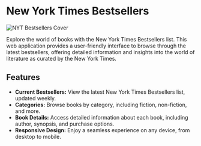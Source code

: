# New York Times Bestsellers

![NYT Bestsellers Cover]("https://i.namu.wiki/i/ZUrEBCVWrZwEIQ6KjWWNvsfSGvVgntvCWGIpdZmrtZaWjG3pBaF16sesKxsU2LtQfJFqtHaoXyGSoB2Kbj2OFQ.webp")

Explore the world of books with the New York Times Bestsellers list. This web application provides a user-friendly interface to browse through the latest bestsellers, offering detailed information and insights into the world of literature as curated by the New York Times.

## Features

- **Current Bestsellers:** View the latest New York Times Bestsellers list, updated weekly.
- **Categories:** Browse books by category, including fiction, non-fiction, and more.
- **Book Details:** Access detailed information about each book, including author, synopsis, and purchase options.
- **Responsive Design:** Enjoy a seamless experience on any device, from desktop to mobile.
